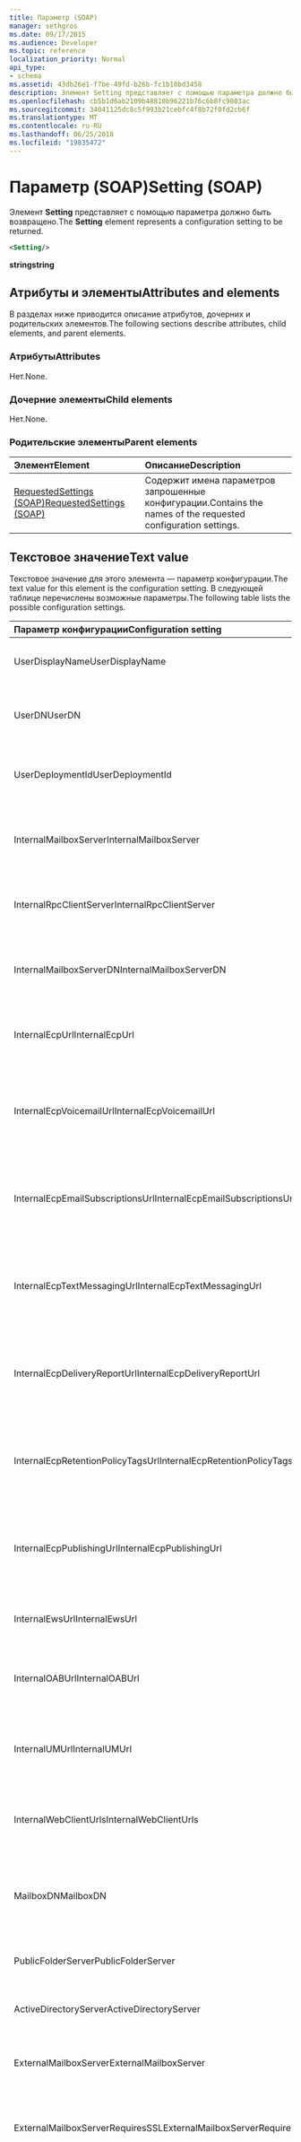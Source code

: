```yaml
---
title: Параметр (SOAP)
manager: sethgros
ms.date: 09/17/2015
ms.audience: Developer
ms.topic: reference
localization_priority: Normal
api_type:
- schema
ms.assetid: 43db26e1-f7be-49fd-b26b-fc1b10bd3458
description: Элемент Setting представляет с помощью параметра должно быть возвращено.
ms.openlocfilehash: cb5b1d6ab2109b48810b96221b76c6b8fc9803ac
ms.sourcegitcommit: 34041125dc8c5f993b21cebfc4f8b72f0fd2cb6f
ms.translationtype: MT
ms.contentlocale: ru-RU
ms.lasthandoff: 06/25/2018
ms.locfileid: "19835472"
---
```

# <a name="setting-soap"></a><span data-ttu-id="5c9bf-103">Параметр (SOAP)</span><span class="sxs-lookup"><span data-stu-id="5c9bf-103">Setting (SOAP)</span></span>

<span data-ttu-id="5c9bf-104">Элемент **Setting** представляет с помощью параметра должно быть возвращено.</span><span class="sxs-lookup"><span data-stu-id="5c9bf-104">The **Setting** element represents a configuration setting to be returned.</span></span> 
  
```XML
<Setting/>
```

 <span data-ttu-id="5c9bf-105">**string**</span><span class="sxs-lookup"><span data-stu-id="5c9bf-105">**string**</span></span>
## <a name="attributes-and-elements"></a><span data-ttu-id="5c9bf-106">Атрибуты и элементы</span><span class="sxs-lookup"><span data-stu-id="5c9bf-106">Attributes and elements</span></span>

<span data-ttu-id="5c9bf-107">В разделах ниже приводится описание атрибутов, дочерних и родительских элементов.</span><span class="sxs-lookup"><span data-stu-id="5c9bf-107">The following sections describe attributes, child elements, and parent elements.</span></span>
  
### <a name="attributes"></a><span data-ttu-id="5c9bf-108">Атрибуты</span><span class="sxs-lookup"><span data-stu-id="5c9bf-108">Attributes</span></span>

<span data-ttu-id="5c9bf-109">Нет.</span><span class="sxs-lookup"><span data-stu-id="5c9bf-109">None.</span></span>
  
### <a name="child-elements"></a><span data-ttu-id="5c9bf-110">Дочерние элементы</span><span class="sxs-lookup"><span data-stu-id="5c9bf-110">Child elements</span></span>

<span data-ttu-id="5c9bf-111">Нет.</span><span class="sxs-lookup"><span data-stu-id="5c9bf-111">None.</span></span>
  
### <a name="parent-elements"></a><span data-ttu-id="5c9bf-112">Родительские элементы</span><span class="sxs-lookup"><span data-stu-id="5c9bf-112">Parent elements</span></span>

|<span data-ttu-id="5c9bf-113">**Элемент**</span><span class="sxs-lookup"><span data-stu-id="5c9bf-113">**Element**</span></span>|<span data-ttu-id="5c9bf-114">**Описание**</span><span class="sxs-lookup"><span data-stu-id="5c9bf-114">**Description**</span></span>|
|:-----|:-----|
|[<span data-ttu-id="5c9bf-115">RequestedSettings (SOAP)</span><span class="sxs-lookup"><span data-stu-id="5c9bf-115">RequestedSettings (SOAP)</span></span>](requestedsettings-soap.md) <br/> |<span data-ttu-id="5c9bf-116">Содержит имена параметров запрошенные конфигурации.</span><span class="sxs-lookup"><span data-stu-id="5c9bf-116">Contains the names of the requested configuration settings.</span></span>  <br/> |
   
## <a name="text-value"></a><span data-ttu-id="5c9bf-117">Текстовое значение</span><span class="sxs-lookup"><span data-stu-id="5c9bf-117">Text value</span></span>

<span data-ttu-id="5c9bf-118">Текстовое значение для этого элемента — параметр конфигурации.</span><span class="sxs-lookup"><span data-stu-id="5c9bf-118">The text value for this element is the configuration setting.</span></span> <span data-ttu-id="5c9bf-119">В следующей таблице перечислены возможные параметры.</span><span class="sxs-lookup"><span data-stu-id="5c9bf-119">The following table lists the possible configuration settings.</span></span>
  
|<span data-ttu-id="5c9bf-120">**Параметр конфигурации**</span><span class="sxs-lookup"><span data-stu-id="5c9bf-120">**Configuration setting**</span></span>|<span data-ttu-id="5c9bf-121">**Описание**</span><span class="sxs-lookup"><span data-stu-id="5c9bf-121">**Description**</span></span>|
|:-----|:-----|
|<span data-ttu-id="5c9bf-122">UserDisplayName</span><span class="sxs-lookup"><span data-stu-id="5c9bf-122">UserDisplayName</span></span>  <br/> |<span data-ttu-id="5c9bf-123">Отображаемое имя пользователя.</span><span class="sxs-lookup"><span data-stu-id="5c9bf-123">The display name of the user.</span></span>  <br/> |
|<span data-ttu-id="5c9bf-124">UserDN</span><span class="sxs-lookup"><span data-stu-id="5c9bf-124">UserDN</span></span>  <br/> |<span data-ttu-id="5c9bf-125">Устаревшее различающееся имя пользователя.</span><span class="sxs-lookup"><span data-stu-id="5c9bf-125">The legacy distinguished name of the user.</span></span>  <br/> |
|<span data-ttu-id="5c9bf-126">UserDeploymentId</span><span class="sxs-lookup"><span data-stu-id="5c9bf-126">UserDeploymentId</span></span>  <br/> |<span data-ttu-id="5c9bf-127">Развертывание идентификатор пользователя.</span><span class="sxs-lookup"><span data-stu-id="5c9bf-127">The deployment identifier of the user.</span></span>  <br/> |
|<span data-ttu-id="5c9bf-128">InternalMailboxServer</span><span class="sxs-lookup"><span data-stu-id="5c9bf-128">InternalMailboxServer</span></span>  <br/> |<span data-ttu-id="5c9bf-129">Полное доменное имя (FQDN) сервера почтовых ящиков.</span><span class="sxs-lookup"><span data-stu-id="5c9bf-129">The fully qualified domain name (FQDN) of the mailbox server.</span></span>  <br/> |
|<span data-ttu-id="5c9bf-130">InternalRpcClientServer</span><span class="sxs-lookup"><span data-stu-id="5c9bf-130">InternalRpcClientServer</span></span>  <br/> |<span data-ttu-id="5c9bf-131">Полное доменное имя сервера клиентского RPC.</span><span class="sxs-lookup"><span data-stu-id="5c9bf-131">The fully qualified domain name of the RPC client server.</span></span>  <br/> |
|<span data-ttu-id="5c9bf-132">InternalMailboxServerDN</span><span class="sxs-lookup"><span data-stu-id="5c9bf-132">InternalMailboxServerDN</span></span>  <br/> |<span data-ttu-id="5c9bf-133">Устаревшее различающееся имя сервера почтовых ящиков.</span><span class="sxs-lookup"><span data-stu-id="5c9bf-133">The legacy distinguished name of the mailbox server.</span></span>  <br/> |
|<span data-ttu-id="5c9bf-134">InternalEcpUrl</span><span class="sxs-lookup"><span data-stu-id="5c9bf-134">InternalEcpUrl</span></span>  <br/> |<span data-ttu-id="5c9bf-135">Внутренний URL-адрес панели управления Exchange.</span><span class="sxs-lookup"><span data-stu-id="5c9bf-135">The internal URL of the Exchange Control Panel.</span></span>  <br/> |
|<span data-ttu-id="5c9bf-136">InternalEcpVoicemailUrl</span><span class="sxs-lookup"><span data-stu-id="5c9bf-136">InternalEcpVoicemailUrl</span></span>  <br/> |<span data-ttu-id="5c9bf-137">Внутренний URL-адрес панели управления Exchange для настройки голосовой почты.</span><span class="sxs-lookup"><span data-stu-id="5c9bf-137">The internal URL of the Exchange Control Panel for VoiceMail Customization.</span></span>  <br/> |
|<span data-ttu-id="5c9bf-138">InternalEcpEmailSubscriptionsUrl</span><span class="sxs-lookup"><span data-stu-id="5c9bf-138">InternalEcpEmailSubscriptionsUrl</span></span>  <br/> |<span data-ttu-id="5c9bf-139">Внутренний URL-адрес панели управления Exchange для подписок электронной почты.</span><span class="sxs-lookup"><span data-stu-id="5c9bf-139">The internal URL of the Exchange Control Panel for Email Subscriptions.</span></span>  <br/> |
|<span data-ttu-id="5c9bf-140">InternalEcpTextMessagingUrl</span><span class="sxs-lookup"><span data-stu-id="5c9bf-140">InternalEcpTextMessagingUrl</span></span>  <br/> |<span data-ttu-id="5c9bf-141">Внутренний URL-адрес панели управления Exchange для обмена текстовыми сообщениями.</span><span class="sxs-lookup"><span data-stu-id="5c9bf-141">The internal URL of the Exchange Control Panel for Text Messaging.</span></span>  <br/> |
|<span data-ttu-id="5c9bf-142">InternalEcpDeliveryReportUrl</span><span class="sxs-lookup"><span data-stu-id="5c9bf-142">InternalEcpDeliveryReportUrl</span></span>  <br/> |<span data-ttu-id="5c9bf-143">Внутренний URL-адрес панели управления Exchange для отчетов о доставке.</span><span class="sxs-lookup"><span data-stu-id="5c9bf-143">The internal URL of the Exchange Control Panel for Delivery Reports.</span></span>  <br/> |
|<span data-ttu-id="5c9bf-144">InternalEcpRetentionPolicyTagsUrl</span><span class="sxs-lookup"><span data-stu-id="5c9bf-144">InternalEcpRetentionPolicyTagsUrl</span></span>  <br/> |<span data-ttu-id="5c9bf-145">Внутренний URL-адрес панели управления Exchange для RetentionPolicy тегов.</span><span class="sxs-lookup"><span data-stu-id="5c9bf-145">The internal URL of the Exchange Control Panel for RetentionPolicy Tags.</span></span>  <br/> |
|<span data-ttu-id="5c9bf-146">InternalEcpPublishingUrl</span><span class="sxs-lookup"><span data-stu-id="5c9bf-146">InternalEcpPublishingUrl</span></span>  <br/> |<span data-ttu-id="5c9bf-147">Внутренний URL-адрес панели управления Exchange для публикации.</span><span class="sxs-lookup"><span data-stu-id="5c9bf-147">The internal URL of the Exchange Control Panel for Publishing.</span></span>  <br/> |
|<span data-ttu-id="5c9bf-148">InternalEwsUrl</span><span class="sxs-lookup"><span data-stu-id="5c9bf-148">InternalEwsUrl</span></span>  <br/> |<span data-ttu-id="5c9bf-149">Внутренний URL-адрес для веб-служб Exchange.</span><span class="sxs-lookup"><span data-stu-id="5c9bf-149">The internal URL of Exchange Web Services.</span></span>  <br/> |
|<span data-ttu-id="5c9bf-150">InternalOABUrl</span><span class="sxs-lookup"><span data-stu-id="5c9bf-150">InternalOABUrl</span></span>  <br/> |<span data-ttu-id="5c9bf-151">Внутренний URL-адрес автономной адресной книги (OAB).</span><span class="sxs-lookup"><span data-stu-id="5c9bf-151">The internal URL of the offline address book (OAB).</span></span>  <br/> |
|<span data-ttu-id="5c9bf-152">InternalUMUrl</span><span class="sxs-lookup"><span data-stu-id="5c9bf-152">InternalUMUrl</span></span>  <br/> |<span data-ttu-id="5c9bf-153">Внутренний URL-адрес службы единой системы обмена сообщениями.</span><span class="sxs-lookup"><span data-stu-id="5c9bf-153">The internal URL of the Unified Messaging services.</span></span>  <br/> |
|<span data-ttu-id="5c9bf-154">InternalWebClientUrls</span><span class="sxs-lookup"><span data-stu-id="5c9bf-154">InternalWebClientUrls</span></span>  <br/> |<span data-ttu-id="5c9bf-155">Внутренние URL-адреса Exchange веб-клиент.</span><span class="sxs-lookup"><span data-stu-id="5c9bf-155">The internal URLs of the Exchange Web client.</span></span>  <br/> |
|<span data-ttu-id="5c9bf-156">MailboxDN</span><span class="sxs-lookup"><span data-stu-id="5c9bf-156">MailboxDN</span></span>  <br/> |<span data-ttu-id="5c9bf-157">Различающееся имя базы данных почтовых ящиков из почтового ящика пользователя.</span><span class="sxs-lookup"><span data-stu-id="5c9bf-157">The distinguished name of the mailbox database of the user's mailbox.</span></span>  <br/> |
|<span data-ttu-id="5c9bf-158">PublicFolderServer</span><span class="sxs-lookup"><span data-stu-id="5c9bf-158">PublicFolderServer</span></span>  <br/> |<span data-ttu-id="5c9bf-159">Имя сервера общих папок.</span><span class="sxs-lookup"><span data-stu-id="5c9bf-159">The name of the public folders server.</span></span>  <br/> |
|<span data-ttu-id="5c9bf-160">ActiveDirectoryServer</span><span class="sxs-lookup"><span data-stu-id="5c9bf-160">ActiveDirectoryServer</span></span>  <br/> |<span data-ttu-id="5c9bf-161">Имя сервера службы каталогов Active Directory.</span><span class="sxs-lookup"><span data-stu-id="5c9bf-161">The name of the Active Directory server.</span></span>  <br/> |
|<span data-ttu-id="5c9bf-162">ExternalMailboxServer</span><span class="sxs-lookup"><span data-stu-id="5c9bf-162">ExternalMailboxServer</span></span>  <br/> |<span data-ttu-id="5c9bf-163">Имя RPC через HTTP-сервера.</span><span class="sxs-lookup"><span data-stu-id="5c9bf-163">The name of the RPC over HTTP server.</span></span>  <br/> |
|<span data-ttu-id="5c9bf-164">ExternalMailboxServerRequiresSSL</span><span class="sxs-lookup"><span data-stu-id="5c9bf-164">ExternalMailboxServerRequiresSSL</span></span>  <br/> |<span data-ttu-id="5c9bf-165">Индикатор для ли RPC через HTTP-сервере требуется протокол SSL.</span><span class="sxs-lookup"><span data-stu-id="5c9bf-165">The indicator for whether the RPC over HTTP server requires SSL.</span></span>  <br/> |
|<span data-ttu-id="5c9bf-166">ExternalMailboxServerAuthenticationMethods</span><span class="sxs-lookup"><span data-stu-id="5c9bf-166">ExternalMailboxServerAuthenticationMethods</span></span>  <br/> |<span data-ttu-id="5c9bf-167">Методы проверки подлинности, поддерживаемых приложением RPC через HTTP-сервера.</span><span class="sxs-lookup"><span data-stu-id="5c9bf-167">The authentication methods that are supported by the RPC over HTTP server.</span></span>  <br/> |
|<span data-ttu-id="5c9bf-168">EcpVoicemailUrlFragment,</span><span class="sxs-lookup"><span data-stu-id="5c9bf-168">EcpVoicemailUrlFragment,</span></span>  <br/> |<span data-ttu-id="5c9bf-169">Фрагмент URL-адреса панели управления Exchange для настройки голосовой почты.</span><span class="sxs-lookup"><span data-stu-id="5c9bf-169">The URL fragment of the Exchange Control Panel for VoiceMail Customization.</span></span>  <br/> |
|<span data-ttu-id="5c9bf-170">EcpEmailSubscriptionsUrlFragment</span><span class="sxs-lookup"><span data-stu-id="5c9bf-170">EcpEmailSubscriptionsUrlFragment</span></span>  <br/> |<span data-ttu-id="5c9bf-171">Фрагмент URL-адреса панели управления Exchange для подписок электронной почты.</span><span class="sxs-lookup"><span data-stu-id="5c9bf-171">The URL fragment of the Exchange Control Panel for Email Subscriptions.</span></span>  <br/> |
|<span data-ttu-id="5c9bf-172">EcpTextMessagingUrlFragment</span><span class="sxs-lookup"><span data-stu-id="5c9bf-172">EcpTextMessagingUrlFragment</span></span>  <br/> |<span data-ttu-id="5c9bf-173">Фрагмент URL-адреса панели управления Exchange для обмена текстовыми сообщениями.</span><span class="sxs-lookup"><span data-stu-id="5c9bf-173">The URL fragment of the Exchange Control Panel for Text Messaging.</span></span>  <br/> |
|<span data-ttu-id="5c9bf-174">EcpDeliveryReportUrlFragment</span><span class="sxs-lookup"><span data-stu-id="5c9bf-174">EcpDeliveryReportUrlFragment</span></span>  <br/> |<span data-ttu-id="5c9bf-175">Фрагмент URL-адреса панели управления Exchange для отчетов о доставке.</span><span class="sxs-lookup"><span data-stu-id="5c9bf-175">The URL fragment of the Exchange Control Panel for Delivery Reports.</span></span>  <br/> |
|<span data-ttu-id="5c9bf-176">EcpRetentionPolicyTagsUrlFragment</span><span class="sxs-lookup"><span data-stu-id="5c9bf-176">EcpRetentionPolicyTagsUrlFragment</span></span>  <br/> |<span data-ttu-id="5c9bf-177">Фрагмент URL-адреса панели управления Exchange для RetentionPolicy тегов.</span><span class="sxs-lookup"><span data-stu-id="5c9bf-177">The URL fragment of the Exchange Control Panel for RetentionPolicy Tags.</span></span>  <br/> |
|<span data-ttu-id="5c9bf-178">EcpPublishingUrlFragment</span><span class="sxs-lookup"><span data-stu-id="5c9bf-178">EcpPublishingUrlFragment</span></span>  <br/> |<span data-ttu-id="5c9bf-179">Фрагмент URL-адреса панели управления Exchange для публикации.</span><span class="sxs-lookup"><span data-stu-id="5c9bf-179">The URL fragment of the Exchange Control Panel for Publishing.</span></span>  <br/> |
|<span data-ttu-id="5c9bf-180">ExternalEcpUrl</span><span class="sxs-lookup"><span data-stu-id="5c9bf-180">ExternalEcpUrl</span></span>  <br/> |<span data-ttu-id="5c9bf-181">Внешний URL-адрес панели управления Exchange.</span><span class="sxs-lookup"><span data-stu-id="5c9bf-181">The external URL of the Exchange Control Panel.</span></span>  <br/> |
|<span data-ttu-id="5c9bf-182">ExternalEcpVoicemailUrl</span><span class="sxs-lookup"><span data-stu-id="5c9bf-182">ExternalEcpVoicemailUrl</span></span>  <br/> |<span data-ttu-id="5c9bf-183">Внешний URL-адрес панели управления Exchange для настройки голосовой почты.</span><span class="sxs-lookup"><span data-stu-id="5c9bf-183">The external URL of the Exchange Control Panel for VoiceMail Customization.</span></span>  <br/> |
|<span data-ttu-id="5c9bf-184">ExternalEcpEmailSubscriptionsUrl</span><span class="sxs-lookup"><span data-stu-id="5c9bf-184">ExternalEcpEmailSubscriptionsUrl</span></span>  <br/> |<span data-ttu-id="5c9bf-185">Внешний URL-адрес панели управления Exchange для подписок электронной почты.</span><span class="sxs-lookup"><span data-stu-id="5c9bf-185">The external URL of the Exchange Control Panel for Email Subscriptions.</span></span>  <br/> |
|<span data-ttu-id="5c9bf-186">ExternalEcpTextMessagingUrl</span><span class="sxs-lookup"><span data-stu-id="5c9bf-186">ExternalEcpTextMessagingUrl</span></span>  <br/> |<span data-ttu-id="5c9bf-187">Внешний URL-адрес панели управления Exchange для обмена текстовыми сообщениями.</span><span class="sxs-lookup"><span data-stu-id="5c9bf-187">The external URL of the Exchange Control Panel for Text Messaging.</span></span>  <br/> |
|<span data-ttu-id="5c9bf-188">ExternalEcpDeliveryReportUrl</span><span class="sxs-lookup"><span data-stu-id="5c9bf-188">ExternalEcpDeliveryReportUrl</span></span>  <br/> |<span data-ttu-id="5c9bf-189">Внешний URL-адрес панели управления Exchange для отчетов о доставке.</span><span class="sxs-lookup"><span data-stu-id="5c9bf-189">The external URL of the Exchange Control Panel for Delivery Reports.</span></span>  <br/> |
|<span data-ttu-id="5c9bf-190">ExternalEcpRetentionPolicyTagsUrl</span><span class="sxs-lookup"><span data-stu-id="5c9bf-190">ExternalEcpRetentionPolicyTagsUrl</span></span>  <br/> |<span data-ttu-id="5c9bf-191">Внешний URL-адрес панели управления Exchange для RetentionPolicy тегов.</span><span class="sxs-lookup"><span data-stu-id="5c9bf-191">The external URL of the Exchange Control Panel for RetentionPolicy Tags.</span></span>  <br/> |
|<span data-ttu-id="5c9bf-192">ExternalEcpPublishingUrl</span><span class="sxs-lookup"><span data-stu-id="5c9bf-192">ExternalEcpPublishingUrl</span></span>  <br/> |<span data-ttu-id="5c9bf-193">Внешний URL-адрес панели управления Exchange для публикации.</span><span class="sxs-lookup"><span data-stu-id="5c9bf-193">The external URL of the Exchange Control Panel for Publishing.</span></span>  <br/> |
|<span data-ttu-id="5c9bf-194">ExternalEwsUrl</span><span class="sxs-lookup"><span data-stu-id="5c9bf-194">ExternalEwsUrl</span></span>  <br/> |<span data-ttu-id="5c9bf-195">Внешний URL-адрес веб-служб Exchange.</span><span class="sxs-lookup"><span data-stu-id="5c9bf-195">The external URL of the Exchange Web Services.</span></span>  <br/> |
|<span data-ttu-id="5c9bf-196">ExternalOABUrl</span><span class="sxs-lookup"><span data-stu-id="5c9bf-196">ExternalOABUrl</span></span>  <br/> |<span data-ttu-id="5c9bf-197">Внешний URL-адрес автономной адресной книги.</span><span class="sxs-lookup"><span data-stu-id="5c9bf-197">The external URL of the OAB.</span></span>  <br/> |
|<span data-ttu-id="5c9bf-198">ExternalUMUrl</span><span class="sxs-lookup"><span data-stu-id="5c9bf-198">ExternalUMUrl</span></span>  <br/> |<span data-ttu-id="5c9bf-199">Внешний URL-адрес службы единой системы обмена сообщениями.</span><span class="sxs-lookup"><span data-stu-id="5c9bf-199">The external URL of the Unified Messaging services.</span></span>  <br/> |
|<span data-ttu-id="5c9bf-200">ExternalWebClientUrls</span><span class="sxs-lookup"><span data-stu-id="5c9bf-200">ExternalWebClientUrls</span></span>  <br/> |<span data-ttu-id="5c9bf-201">Внешний URL-адресов Exchange веб-клиент.</span><span class="sxs-lookup"><span data-stu-id="5c9bf-201">The external URLs of the Exchange Web client.</span></span>  <br/> |
|<span data-ttu-id="5c9bf-202">CrossOrganizationSharingEnabled</span><span class="sxs-lookup"><span data-stu-id="5c9bf-202">CrossOrganizationSharingEnabled</span></span>  <br/> |<span data-ttu-id="5c9bf-203">Указывает, что включен общий доступ к организации нескольких.</span><span class="sxs-lookup"><span data-stu-id="5c9bf-203">Indicates that cross-organization sharing is enabled.</span></span>  <br/> |
|<span data-ttu-id="5c9bf-204">AlternateMailboxes</span><span class="sxs-lookup"><span data-stu-id="5c9bf-204">AlternateMailboxes</span></span>  <br/> |<span data-ttu-id="5c9bf-205">Коллекции альтернативного почтовые ящики.</span><span class="sxs-lookup"><span data-stu-id="5c9bf-205">Collection of alternate mailboxes.</span></span>  <br/> |
|<span data-ttu-id="5c9bf-206">CasVersion</span><span class="sxs-lookup"><span data-stu-id="5c9bf-206">CasVersion</span></span>  <br/> |<span data-ttu-id="5c9bf-207">Версия сервера клиентского доступа, обслуживающих запрос (например, 14.XX. ГГГГ. ZZZ)</span><span class="sxs-lookup"><span data-stu-id="5c9bf-207">The version of the Client Access server that is serving the request (for example, 14.XX.YYYY.ZZZ)</span></span>  <br/> |
|<span data-ttu-id="5c9bf-208">EwsSupportedSchemas</span><span class="sxs-lookup"><span data-stu-id="5c9bf-208">EwsSupportedSchemas</span></span>  <br/> |<span data-ttu-id="5c9bf-209">Разделенный запятыми список версий схемы, поддерживаемых веб-служб Exchange.</span><span class="sxs-lookup"><span data-stu-id="5c9bf-209">A comma-separated list of schema versions supported by Exchange Web Services.</span></span> <span data-ttu-id="5c9bf-210">Значения версии схемы будет совпадать с значений перечисления **ExchangeServerVersion** .</span><span class="sxs-lookup"><span data-stu-id="5c9bf-210">The schema version values will be the same as the values of the **ExchangeServerVersion** enumeration.</span></span>  <br/> |
|<span data-ttu-id="5c9bf-211">InternalPop3Connections</span><span class="sxs-lookup"><span data-stu-id="5c9bf-211">InternalPop3Connections</span></span>  <br/> |<span data-ttu-id="5c9bf-212">Список параметров внутреннее соединение для подключения протокола POP3.</span><span class="sxs-lookup"><span data-stu-id="5c9bf-212">The internal connection settings list for POP3 protocol connections.</span></span>  <br/> |
|<span data-ttu-id="5c9bf-213">ExternalPop3Connections</span><span class="sxs-lookup"><span data-stu-id="5c9bf-213">ExternalPop3Connections</span></span>  <br/> |<span data-ttu-id="5c9bf-214">Список параметров внешнего подключения для подключений протокола POP3.</span><span class="sxs-lookup"><span data-stu-id="5c9bf-214">The external connection settings list for POP3 protocol connections.</span></span>  <br/> |
|<span data-ttu-id="5c9bf-215">InternalImap4Connections</span><span class="sxs-lookup"><span data-stu-id="5c9bf-215">InternalImap4Connections</span></span>  <br/> |<span data-ttu-id="5c9bf-216">Список параметров внутреннее соединение для подключения протокола IMAP4.</span><span class="sxs-lookup"><span data-stu-id="5c9bf-216">The internal connection settings list for IMAP4 protocol connections.</span></span>  <br/> |
|<span data-ttu-id="5c9bf-217">ExternalImap4Connections</span><span class="sxs-lookup"><span data-stu-id="5c9bf-217">ExternalImap4Connections</span></span>  <br/> |<span data-ttu-id="5c9bf-218">Список параметров внешнего подключения для подключений протокола IMAP4.</span><span class="sxs-lookup"><span data-stu-id="5c9bf-218">The external connection settings list for IMAP4 protocol connections.</span></span>  <br/> |
|<span data-ttu-id="5c9bf-219">InternalSmtpConnections</span><span class="sxs-lookup"><span data-stu-id="5c9bf-219">InternalSmtpConnections</span></span>  <br/> |<span data-ttu-id="5c9bf-220">Список параметров внутреннее соединение для подключения SMTP.</span><span class="sxs-lookup"><span data-stu-id="5c9bf-220">The internal connection settings list for SMTP connections.</span></span>  <br/> |
|<span data-ttu-id="5c9bf-221">ExternalSmtpConnections</span><span class="sxs-lookup"><span data-stu-id="5c9bf-221">ExternalSmtpConnections</span></span>  <br/> |<span data-ttu-id="5c9bf-222">Список параметров внешнего подключения для подключения SMTP.</span><span class="sxs-lookup"><span data-stu-id="5c9bf-222">The external connection settings list for SMTP connections.</span></span>  <br/> |
|<span data-ttu-id="5c9bf-223">InternalServerExclusiveConnect</span><span class="sxs-lookup"><span data-stu-id="5c9bf-223">InternalServerExclusiveConnect</span></span>  <br/> |<span data-ttu-id="5c9bf-224">Внутренний сервер исключительных подключение флаг.</span><span class="sxs-lookup"><span data-stu-id="5c9bf-224">The internal server exclusive connect flag.</span></span> <span data-ttu-id="5c9bf-225">Если задать «Отключено» нажмите клиенты должны не подключаются через этот протокол.</span><span class="sxs-lookup"><span data-stu-id="5c9bf-225">If set to "Off" then clients SHOULD not connect via this protocol.</span></span>  <br/> |
|<span data-ttu-id="5c9bf-226">ExternalServerExclusiveConnect</span><span class="sxs-lookup"><span data-stu-id="5c9bf-226">ExternalServerExclusiveConnect</span></span>  <br/> |<span data-ttu-id="5c9bf-227">Внешний сервер исключительных подключение флаг.</span><span class="sxs-lookup"><span data-stu-id="5c9bf-227">The external server exclusive connect flag.</span></span> <span data-ttu-id="5c9bf-228">Если параметр имеет значение «На» нажмите клиентов следует подключение через этот протокол.</span><span class="sxs-lookup"><span data-stu-id="5c9bf-228">If set to "On" then clients SHOULD connect via this protocol.</span></span>  <br/> |
|<span data-ttu-id="5c9bf-229">ExchangeRpcUrl</span><span class="sxs-lookup"><span data-stu-id="5c9bf-229">ExchangeRpcUrl</span></span>  <br/> |<span data-ttu-id="5c9bf-230">URL-адрес, который используется для удаленного вызова процедуры.</span><span class="sxs-lookup"><span data-stu-id="5c9bf-230">The URL that used for Remote Procedure Calls.</span></span> <span data-ttu-id="5c9bf-231">Этот URL-адрес внутреннего сервера и не должен использоваться клиентами.</span><span class="sxs-lookup"><span data-stu-id="5c9bf-231">This URL is internal to the server and is not to be used by clients.</span></span>  <br/> |
|<span data-ttu-id="5c9bf-232">ShowGalAsDefaultView</span><span class="sxs-lookup"><span data-stu-id="5c9bf-232">ShowGalAsDefaultView</span></span>  <br/> |<span data-ttu-id="5c9bf-233">Задает логическое значение, указывающее, является ли глобальный список адресов, отображаемые как в адресной книге.</span><span class="sxs-lookup"><span data-stu-id="5c9bf-233">Specifies a Boolean value that indicates whether the GAL should be shown as the address book.</span></span> <span data-ttu-id="5c9bf-234">Текстовое значение «true» указывает, что глобальный список адресов для отображения по умолчанию.</span><span class="sxs-lookup"><span data-stu-id="5c9bf-234">A text value of "true" indicates that the GAL is to be shown by default.</span></span> <span data-ttu-id="5c9bf-235">Текстовое значение «false» указывает, что список контактов, которые будут показаны.</span><span class="sxs-lookup"><span data-stu-id="5c9bf-235">A text value of "false" indicates that the contact list is to be shown.</span></span>  <br/> |
|<span data-ttu-id="5c9bf-236">AutoDiscoverSMTPAddress</span><span class="sxs-lookup"><span data-stu-id="5c9bf-236">AutoDiscoverSMTPAddress</span></span>  <br/> |<span data-ttu-id="5c9bf-237">Автообнаружение основного SMTP-адреса для пользователя.</span><span class="sxs-lookup"><span data-stu-id="5c9bf-237">The AutoDiscover Primary SMTP Address for the user.</span></span> <span data-ttu-id="5c9bf-238">Это адрес прокси-сервера вместо адреса электронной почты пользователя, если существует адрес прокси-сервера.</span><span class="sxs-lookup"><span data-stu-id="5c9bf-238">This is the proxy address in lieu of the e-mail address of the user, if a proxy address exists.</span></span>  <br/> |
|<span data-ttu-id="5c9bf-239">InteropExternalEwsUrl</span><span class="sxs-lookup"><span data-stu-id="5c9bf-239">InteropExternalEwsUrl</span></span>  <br/> |<span data-ttu-id="5c9bf-240">Внешний URL-адрес конечной точки службы веб-сервера.</span><span class="sxs-lookup"><span data-stu-id="5c9bf-240">The external URL of the server's Web service endpoint.</span></span> <span data-ttu-id="5c9bf-241">Это URL-адрес сервера, который может выполнять почтовых ящиков, размещенных на сервере, для которого не веб-служб.</span><span class="sxs-lookup"><span data-stu-id="5c9bf-241">This is the URL to a server that can serve mailboxes hosted on a server that does not have the Web services.</span></span>  <br/> |
|<span data-ttu-id="5c9bf-242">ExternalEwsVersion</span><span class="sxs-lookup"><span data-stu-id="5c9bf-242">ExternalEwsVersion</span></span>  <br/> |<span data-ttu-id="5c9bf-243">Версия веб-сервера службы, которая предоставляет указанному запросу.</span><span class="sxs-lookup"><span data-stu-id="5c9bf-243">The version of the Web services server that is delivering the specified request.</span></span>  <br/> |
|<span data-ttu-id="5c9bf-244">InteropExternalEwsVersion</span><span class="sxs-lookup"><span data-stu-id="5c9bf-244">InteropExternalEwsVersion</span></span>  <br/> |<span data-ttu-id="5c9bf-245">Версия сервера InteropExternalEwsUrl с указанием.</span><span class="sxs-lookup"><span data-stu-id="5c9bf-245">The version of the server InteropExternalEwsUrl is pointing to.</span></span>  <br/> |
|<span data-ttu-id="5c9bf-246">MobileMailboxPolicyInterop</span><span class="sxs-lookup"><span data-stu-id="5c9bf-246">MobileMailboxPolicyInterop</span></span>  <br/> |<span data-ttu-id="5c9bf-247">Параметры политики почтовых ящиков мобильных устройств.</span><span class="sxs-lookup"><span data-stu-id="5c9bf-247">The mobile mailbox policy settings.</span></span>  <br/> |
|<span data-ttu-id="5c9bf-248">GroupingInformation</span><span class="sxs-lookup"><span data-stu-id="5c9bf-248">GroupingInformation</span></span>  <br/> |<span data-ttu-id="5c9bf-249">Значение, используемое в сочетании с параметром ExternalEwsUrl для группировки нескольких почтовых ящиков вместе, чтобы [поддерживать сходства](http://msdn.microsoft.com/library/1bda4094-88c3-4f61-9219-6ee70f6e81cf%28Office.15%29.aspx) при подписки на уведомления о.</span><span class="sxs-lookup"><span data-stu-id="5c9bf-249">A value used in conjunction with the ExternalEwsUrl setting to group multiple mailboxes together to [maintain affinity](http://msdn.microsoft.com/library/1bda4094-88c3-4f61-9219-6ee70f6e81cf%28Office.15%29.aspx) when subscribing to notifications.</span></span>  <br/> |
|<span data-ttu-id="5c9bf-250">UserMSOnline</span><span class="sxs-lookup"><span data-stu-id="5c9bf-250">UserMSOnline</span></span>  <br/> |<span data-ttu-id="5c9bf-251">Логическое значение, которое указывает почтовый ящик пользователя размещается ли в Exchange Online или Exchange Online в составе Office 365.</span><span class="sxs-lookup"><span data-stu-id="5c9bf-251">A Boolean value that indicates whether the user's mailbox is hosted in Exchange Online or Exchange Online as part of Office 365.</span></span>  <br/> |
|<span data-ttu-id="5c9bf-252">MapiHttpEnabled</span><span class="sxs-lookup"><span data-stu-id="5c9bf-252">MapiHttpEnabled</span></span>  <br/> |<span data-ttu-id="5c9bf-253">Логическое значение, указывающее, доступен ли почтовый ящик пользователя с помощью протокола MAPI/HTTP.</span><span class="sxs-lookup"><span data-stu-id="5c9bf-253">A Boolean value that indicates whether the user's mailbox is accessible via the MAPI/HTTP protocol.</span></span>  <br/> |
   
## <a name="element-information"></a><span data-ttu-id="5c9bf-254">Сведения об элементе</span><span class="sxs-lookup"><span data-stu-id="5c9bf-254">Element information</span></span>

|||
|:-----|:-----|
|<span data-ttu-id="5c9bf-255">Пространство имен</span><span class="sxs-lookup"><span data-stu-id="5c9bf-255">Namespace</span></span>  <br/> |http://schemas.microsoft.com/exchange/2010/Autodiscover  <br/> |
|<span data-ttu-id="5c9bf-256">Имя схемы</span><span class="sxs-lookup"><span data-stu-id="5c9bf-256">Schema Name</span></span>  <br/> |<span data-ttu-id="5c9bf-257">Схема службы автообнаружения</span><span class="sxs-lookup"><span data-stu-id="5c9bf-257">Autodiscover schema</span></span>  <br/> |
|<span data-ttu-id="5c9bf-258">Файл проверки</span><span class="sxs-lookup"><span data-stu-id="5c9bf-258">Validation File</span></span>  <br/> |<span data-ttu-id="5c9bf-259">Messages.xsd</span><span class="sxs-lookup"><span data-stu-id="5c9bf-259">Messages.xsd</span></span>  <br/> |
|<span data-ttu-id="5c9bf-260">Может быть пустым</span><span class="sxs-lookup"><span data-stu-id="5c9bf-260">Can be Empty</span></span>  <br/> |<span data-ttu-id="5c9bf-261">True</span><span class="sxs-lookup"><span data-stu-id="5c9bf-261">True</span></span>  <br/> |
   
## <a name="see-also"></a><span data-ttu-id="5c9bf-262">См. также</span><span class="sxs-lookup"><span data-stu-id="5c9bf-262">See also</span></span>



[<span data-ttu-id="5c9bf-263">Операция GetUserSettings (SOAP)</span><span class="sxs-lookup"><span data-stu-id="5c9bf-263">GetUserSettings operation (SOAP)</span></span>](getusersettings-operation-soap.md)
  
[<span data-ttu-id="5c9bf-264">Операция GetDomainSettings (SOAP)</span><span class="sxs-lookup"><span data-stu-id="5c9bf-264">GetDomainSettings operation (SOAP)</span></span>](getdomainsettings-operation-soap.md)

